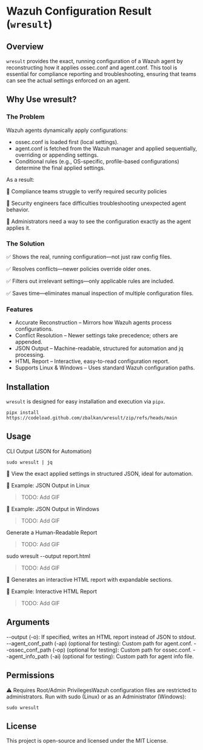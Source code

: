 # Wazuh Configuration Result (`wresult`)

## Overview

`wresult` provides the exact, running configuration of a Wazuh agent by reconstructing how it applies ossec.conf and agent.conf. This tool is essential for compliance reporting and troubleshooting, ensuring that teams can see the actual settings enforced on an agent.

## Why Use wresult?

### The Problem

Wazuh agents dynamically apply configurations:

- ossec.conf is loaded first (local settings).
- agent.conf is fetched from the Wazuh manager and applied sequentially, overriding or appending settings.
- Conditional rules (e.g., OS-specific, profile-based configurations) determine the final applied settings.

As a result:

🔹 Compliance teams struggle to verify required security policies

🔹 Security engineers face difficulties troubleshooting unexpected agent behavior.

🔹 Administrators need a way to see the configuration exactly as the agent applies it.

### The Solution

✅ Shows the real, running configuration—not just raw config files.

✅ Resolves conflicts—newer policies override older ones.

✅ Filters out irrelevant settings—only applicable rules are included.

✅ Saves time—eliminates manual inspection of multiple configuration files.


### Features

- Accurate Reconstruction – Mirrors how Wazuh agents process configurations.
- Conflict Resolution – Newer settings take precedence; others are appended.
- JSON Output – Machine-readable, structured for automation and jq processing.
- HTML Report – Interactive, easy-to-read configuration report.
- Supports Linux & Windows – Uses standard Wazuh configuration paths.

## Installation

`wresult` is designed for easy installation and execution via `pipx`.

```shell
pipx install https://codeload.github.com/zbalkan/wresult/zip/refs/heads/main
```

## Usage

CLI Output (JSON for Automation)

```shell
sudo wresult | jq
```

🔹 View the exact applied settings in structured JSON, ideal for automation.

📌 Example: JSON Output in Linux

> TODO: Add GIF

📌 Example: JSON Output in Windows

> TODO: Add GIF

Generate a Human-Readable Report

> TODO: Add GIF

sudo wresult --output report.html

> TODO: Add GIF

🔹 Generates an interactive HTML report with expandable sections.

📌 Example: Interactive HTML Report

> TODO: Add GIF

## Arguments

--output (-o): If specified, writes an HTML report instead of JSON to stdout.
--agent_conf_path (-ap) (optional for testing): Custom path for agent.conf.
--ossec_conf_path (-op) (optional for testing): Custom path for ossec.conf.
--agent_info_path (-ai) (optional for testing): Custom path for agent info file.

## Permissions

⚠️ Requires Root/Admin PrivilegesWazuh configuration files are restricted to administrators. Run with sudo (Linux) or as an Administrator (Windows):

```shell
sudo wresult
```

## License

This project is open-source and licensed under the MIT License.
